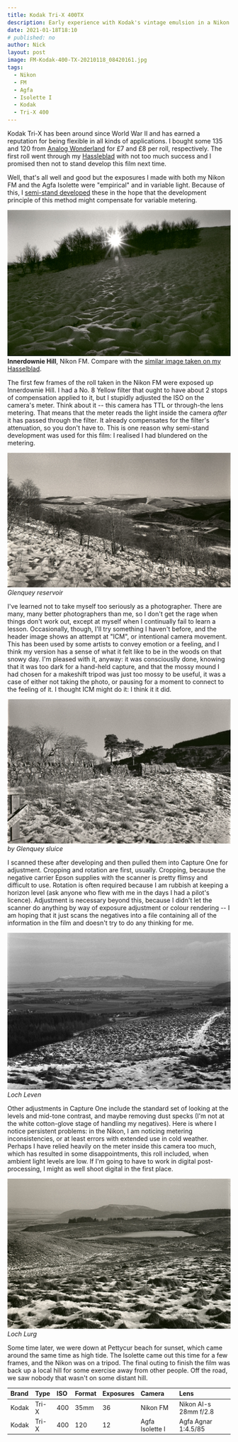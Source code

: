 ```yaml
---
title: Kodak Tri-X 400TX
description: Early experience with Kodak's vintage emulsion in a Nikon FM and an Agfa Isolette medium format folder. 
date: 2021-01-18T18:10
# published: no
author: Nick
layout: post
image: FM-Kodak-400-TX-20210118_08420161.jpg
tags:
  - Nikon
  - FM
  - Agfa
  - Isolette I
  - Kodak
  - Tri-X 400
---
```


Kodak Tri-X has been around since World War II and has earned a reputation for being flexible in all kinds of applications. I bought some 135 and 120 from [Analog Wonderland](https://analoguewonderland.co.uk/) for £7 and £8 per roll, respectively. The first roll went through my [Hassleblad](/2021/01/04/503cw-first-roll) with not too much success and I promised then not to stand develop this film next time.

Well, that's all well and good but the exposures I made with both my Nikon FM and the Agfa Isolette were "empirical" and in variable light. Because of this, I [semi-stand developed](/exposures/2020-07-12-Bergger-Panchro-400) these in the hope that the development principle of this method might compensate for variable metering.

![](/img/FM-Kodak-400-TX-20210118_08480811.jpg)
**Innerdownie Hill**, Nikon FM. Compare with the [similar image taken on my Hasselblad](/2021/01/04/503cw-first-roll).

The first few frames of the roll taken in the Nikon FM were exposed up Innerdownie Hill. I had a No. 8 Yellow filter that ought to have about 2 stops of compensation applied to it, but I stupidly adjusted the ISO on the camera's meter. Think about it -- this camera has TTL or through-the lens metering. That means that the meter reads the light inside the camera *after* it has passed through the filter. It already compensates for the filter's attenuation, so you don't have to. This is one reason why semi-stand development was used for this film: I realised I had blundered on the metering.

![](/img/FM-Kodak-400-TX-20210118_08562018.jpg)
*Glenquey reservoir*

I've learned not to take myself too seriously as a photographer. There are many, many better photographers than me, so I don't get the rage when things don't work out, except at myself when I continually fail to learn a lesson. Occasionally, though, I'll try something I haven't before, and the header image shows an attempt at "ICM", or intentional camera movement. This has been used by some artists to convey emotion or a feeling, and I think my version has a sense of what it felt like to be in the woods on that snowy day. I'm pleased with it, anyway: it was consciouslly done, knowing that it was too dark for a hand-held capture, and that the mossy mound I had chosen for a makeshift tripod was just too mossy to be useful, it was a case of either not taking the photo, or pausing for a moment to connect to the feeling of it. I thought ICM might do it: I think it it did.

![](/img/FM-Kodak-400-TX-20210118_09043036.jpg)
*by Glenquey sluice*

I scanned these after developing and then pulled them into Capture One for adjustment. Cropping and rotation are first, usually. Cropping, because the negative carrier Epson supplies with the scanner is pretty flimsy and difficult to use. Rotation is often required because I am rubbish at keeping a horizon level (ask anyone who flew with me in the days I had a pilot's licence). Adjustment is necessary beyond this, because I didn't let the scanner do anything by way of exposure adjustment or colour rendering -- I am hoping that it just scans the negatives into a file containing all of the information in the film and doesn't try to do any thinking for me.

![](/img/Agfa-Kodak-400-TX-20210118_13170035.jpg)
*Loch Leven*

Other adjustments in Capture One include the standard set of looking at the levels and mid-tone contrast, and maybe removing dust specks (I'm not at the white cotton-glove stage of handling my negatives). Here is where I notice persistent problems: in the Nikon, I am noticing metering inconsistencies, or at least errors with extended use in cold weather. Perhaps I have relied heavily on the meter inside this camera too much, which has resulted in some disappointments, this roll included, when ambient light levels are low. If I'm going to have to work in digital post-processing, I might as well shoot digital in the first place.

![](/img/Agfa-Kodak-400-TX-20210118_13031282.jpg)
*Loch Lurg*

Some time later, we were down at Pettycur beach for sunset, which came around the same time as high tide. The Isolette came out this time for a few frames, and the Nikon was on a tripod. The final outing to finish the film was back up a local hill for some exercise away from other people. Off the road, we saw nobody that wasn't on some distant hill.

Brand|Type|ISO|Format|Exposures|Camera|Lens
:----|:---|:--|:-----|:--------|:-----|:----
Kodak|Tri-X|400|35mm|36|Nikon FM|Nikon AI-s 28mm f/2.8 
Kodak|Tri-X|400|120|12|Agfa Isolette I|Agfa Agnar 1:4.5/85
